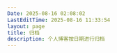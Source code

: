 ```yaml
---
Date: 2025-08-16 02:08:02
LastEditTime: 2025-08-16 11:33:54
layout: page
title: 归档
description: 个人博客按日期进行归档
---
```


<Archive />
